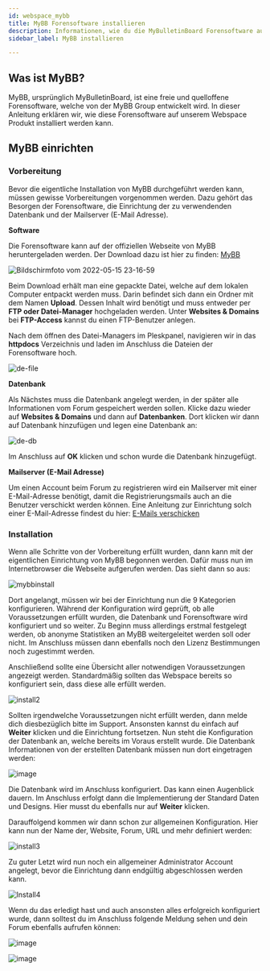 ```yaml
---
id: webspace_mybb
title: MyBB Forensoftware installieren
description: Informationen, wie du die MyBulletinBoard Forensoftware auf deinen Webspace von ZAP-Hosting installieren kannst - ZAP-Hosting.com Dokumentationen
sidebar_label: MyBB installieren

---
```




## Was ist MyBB?

MyBB, ursprünglich MyBulletinBoard, ist eine freie und quelloffene Forensoftware, welche von der MyBB Group entwickelt wird. In dieser Anleitung erklären wir, wie diese Forensoftware auf unserem Webspace Produkt installiert werden kann. 

## MyBB einrichten

### Vorbereitung

Bevor die eigentliche Installation von MyBB durchgeführt werden kann, müssen gewisse Vorbereitungen vorgenommen werden. Dazu gehört das Besorgen der Forensoftware, die Einrichtung der zu verwendenden Datenbank und der Mailserver (E-Mail Adresse).



**Software**

Die Forensoftware  kann auf der offiziellen Webseite von MyBB heruntergeladen werden. Der Download dazu ist hier zu finden: [MyBB](https://mybb.com/download/)

![Bildschirmfoto vom 2022-05-15 23-16-59](https://user-images.githubusercontent.com/61953937/168512563-83fb02bd-ab40-4a8e-9178-8bf909614925.png)

Beim Download erhält man eine gepackte Datei, welche auf dem lokalen Computer entpackt werden muss. Darin befindet sich dann ein Ordner mit dem Namen **Upload**. Dessen Inhalt wird benötigt und muss entweder per **FTP oder Datei-Manager** hochgeladen werden. Unter **Websites & Domains** bei **FTP-Access** kannst du einen FTP-Benutzer anlegen.


Nach dem öffnen des Datei-Managers im Pleskpanel, navigieren wir in das **httpdocs** Verzeichnis und laden im Anschluss die Dateien der Forensoftware hoch.

![de-file](https://user-images.githubusercontent.com/61953937/168512586-31820a99-5b11-4f2f-a9c8-b110f81eb901.png)


**Datenbank**

Als Nächstes muss die Datenbank angelegt werden, in der später alle Informationen vom Forum gespeichert werden sollen. Klicke dazu wieder auf **Websites & Domains** und dann auf **Datenbanken**. Dort klicken wir dann auf Datenbank hinzufügen und legen eine Datenbank an: 

![de-db](https://user-images.githubusercontent.com/61953937/168512610-ed66b068-eac3-4ab2-ba36-1d1de1637ce2.png)

Im Anschluss auf **OK** klicken und schon wurde die Datenbank hinzugefügt.



**Mailserver (E-Mail Adresse)**

Um einen Account beim Forum zu registrieren wird ein Mailserver mit einer E-Mail-Adresse benötigt, damit die Registrierungsmails auch an die Benutzer verschickt werden können. Eine Anleitung zur Einrichtung solch einer E-Mail-Adresse findest du hier: [E-Mails verschicken](https://zap-hosting.com/guides/docs/de/webspace_plesk_sendmail/)



### Installation

Wenn alle Schritte von der Vorbereitung erfüllt wurden, dann kann mit der eigentlichen Einrichtung von MyBB begonnen werden. Dafür muss nun im Internetbrowser die Webseite aufgerufen werden. Das sieht dann so aus: 

![mybbinstall](https://user-images.githubusercontent.com/61953937/168512635-934c6160-229b-4123-82ea-e0f04977f3a4.png)


Dort angelangt, müssen wir bei der Einrichtung nun die 9 Kategorien konfigurieren. Während der Konfiguration wird geprüft, ob alle Voraussetzungen erfüllt wurden, die Datenbank und Forensoftware wird konfiguriert und so weiter. Zu Beginn muss allerdings erstmal festgelegt werden, ob anonyme Statistiken an MyBB weitergeleitet werden soll oder nicht. Im Anschluss müssen dann ebenfalls noch den Lizenz Bestimmungen noch zugestimmt werden. 

Anschließend sollte eine Übersicht aller notwendigen Voraussetzungen angezeigt werden. Standardmäßig sollten das Webspace bereits so konfiguriert sein, dass diese alle erfüllt werden.


![install2](https://user-images.githubusercontent.com/61953937/168512646-73f919f8-3aef-4dbf-b460-8f167590a88d.png)

Sollten irgendwelche Voraussetzungen nicht erfüllt werden, dann melde dich diesbezüglich bitte im Support. Ansonsten kannst du einfach auf **Weiter** klicken und die Einrichtung fortsetzen. Nun steht die Konfiguration der Datenbank an, welche bereits im Voraus erstellt wurde. Die Datenbank Informationen von der erstellten Datenbank müssen nun dort eingetragen werden: 

![image](https://user-images.githubusercontent.com/13604413/159177023-e839a466-f66e-4bdf-a11a-d505734eecfc.png)


Die Datenbank wird im Anschluss konfiguriert. Das kann einen Augenblick dauern. Im Anschluss erfolgt dann die Implementierung der Standard Daten und Designs. Hier musst du ebenfalls nur auf **Weiter** klicken.


Darauffolgend kommen wir dann schon zur allgemeinen Konfiguration. Hier kann nun der Name der, Website, Forum, URL und mehr definiert werden:


![install3](https://user-images.githubusercontent.com/61953937/168512663-c4d96d31-92a3-47c7-835e-a78c748d1dee.png)

Zu guter Letzt wird nun noch ein allgemeiner Administrator Account angelegt, bevor die Einrichtung dann endgültig abgeschlossen werden kann. 

![Install4](https://user-images.githubusercontent.com/61953937/168512681-4f7474c4-9c08-4fd1-90a0-e3707dcf09eb.png)

Wenn du das erledigt hast und auch ansonsten alles erfolgreich konfiguriert wurde, dann solltest du im Anschluss folgende Meldung sehen und dein Forum ebenfalls aufrufen können:

![image](https://user-images.githubusercontent.com/13604413/159177053-541b8e05-9fb5-4dfa-a536-ab1958a0f598.png)

![image](https://user-images.githubusercontent.com/13604413/159177056-647941dd-31f1-4c75-a656-da73c3edf2cc.png)

